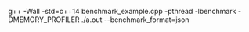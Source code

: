 g++ -Wall -std=c++14 benchmark_example.cpp -pthread -lbenchmark -DMEMORY_PROFILER
./a.out --benchmark_format=json
